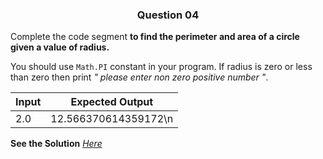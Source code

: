 <h3 align="center"> Question 04 </h3>

Complete the code segment **to find the perimeter and area of a circle given a value of radius.**

You should use `Math.PI` constant in your program. If radius is zero or less than zero then print *" please enter non zero positive number "*.

Input  | Expected Output
-------| ---------------------
2.0    | 12.566370614359172\n

**See the Solution** *[Here](https://github.com/garvitraj/Swyam-IIT-KGP-NPTEL-Java-Course-2021-/blob/main/Week%201/Question01/solution.java)*

